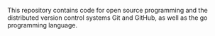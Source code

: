 This repository contains code for open source programming and the distributed version control systems Git and GitHub, as well as the go programming language.
